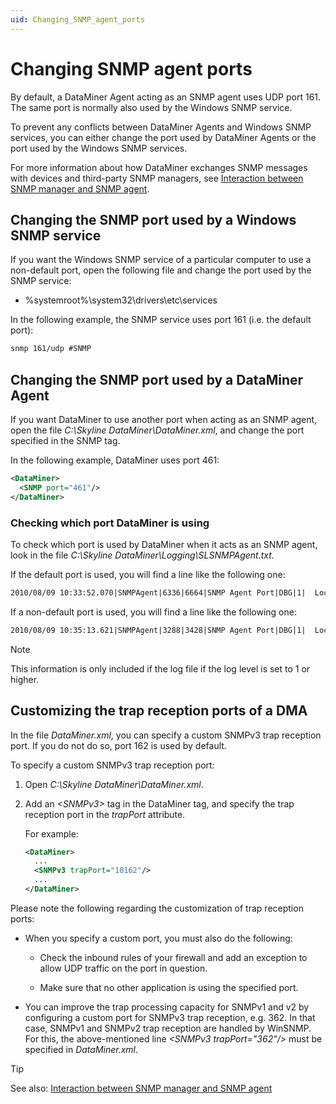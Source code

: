 ```yaml
---
uid: Changing_SNMP_agent_ports
---
```


# Changing SNMP agent ports

By default, a DataMiner Agent acting as an SNMP agent uses UDP port 161. The same port is normally also used by the Windows SNMP service.

To prevent any conflicts between DataMiner Agents and Windows SNMP services, you can either change the port used by DataMiner Agents or the port used by the Windows SNMP services.

For more information about how DataMiner exchanges SNMP messages with devices and third-party SNMP managers, see [Interaction between SNMP manager and SNMP agent](xref:Interaction_between_SNMP_manager_and_SNMP_agent).

## Changing the SNMP port used by a Windows SNMP service

If you want the Windows SNMP service of a particular computer to use a non-default port, open the following file and change the port used by the SNMP service:

- %systemroot%\\system32\\drivers\\etc\\services

In the following example, the SNMP service uses port 161 (i.e. the default port):

```txt
snmp 161/udp #SNMP
```

## Changing the SNMP port used by a DataMiner Agent

If you want DataMiner to use another port when acting as an SNMP agent, open the file *C:\\Skyline DataMiner\\DataMiner.xml*, and change the port specified in the SNMP tag.

In the following example, DataMiner uses port 461:

```xml
<DataMiner>
  <SNMP port="461"/>
</DataMiner>
```

### Checking which port DataMiner is using

To check which port is used by DataMiner when it acts as an SNMP agent, look in the file *C:\\Skyline DataMiner\\Logging\\SLSNMPAgent.txt*.

If the default port is used, you will find a line like the following one:

```txt
2010/08/09 10:33:52.070|SNMPAgent|6336|6664|SNMP Agent Port|DBG|1|  Local SNMP Port set to 161 (DEFAULT)
```

If a non-default port is used, you will find a line like the following one:

```txt
2010/08/09 10:35:13.621|SNMPAgent|3288|3428|SNMP Agent Port|DBG|1|  Local SNMP Port set to 461 (OVERRULED)
```

> [!NOTE]
> This information is only included if the log file if the log level is set to 1 or higher.

## Customizing the trap reception ports of a DMA

In the file *DataMiner.xml*, you can specify a custom SNMPv3 trap reception port. If you do not do so, port 162 is used by default.

To specify a custom SNMPv3 trap reception port:

1. Open *C:\\Skyline DataMiner\\DataMiner.xml*.

1. Add an *\<SNMPv3>* tag in the DataMiner tag, and specify the trap reception port in the *trapPort* attribute.

   For example:

   ```xml
   <DataMiner>
     ...
     <SNMPv3 trapPort="10162"/>
     ...
   </DataMiner>
   ```

Please note the following regarding the customization of trap reception ports:

- When you specify a custom port, you must also do the following:

  - Check the inbound rules of your firewall and add an exception to allow UDP traffic on the port in question.

  - Make sure that no other application is using the specified port.

- You can improve the trap processing capacity for SNMPv1 and v2 by configuring a custom port for SNMPv3 trap reception, e.g. 362. In that case, SNMPv1 and SNMPv2 trap reception are handled by WinSNMP. For this, the above-mentioned line *\<SNMPv3 trapPort="362"/>* must be specified in *DataMiner.xml*.

> [!TIP]
> See also: [Interaction between SNMP manager and SNMP agent](xref:Interaction_between_SNMP_manager_and_SNMP_agent)

